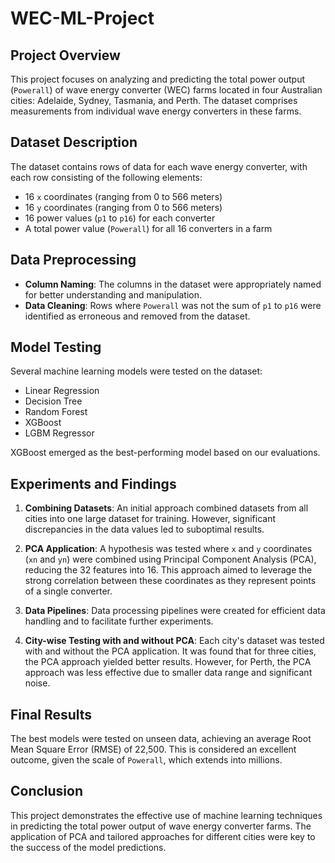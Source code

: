 # WEC-ML-Project

## Project Overview
This project focuses on analyzing and predicting the total power output (`Powerall`) of wave energy converter (WEC) farms located in four Australian cities: Adelaide, Sydney, Tasmania, and Perth. The dataset comprises measurements from individual wave energy converters in these farms.

## Dataset Description
The dataset contains rows of data for each wave energy converter, with each row consisting of the following elements:
- 16 `x` coordinates (ranging from 0 to 566 meters)
- 16 `y` coordinates (ranging from 0 to 566 meters)
- 16 power values (`p1` to `p16`) for each converter
- A total power value (`Powerall`) for all 16 converters in a farm

## Data Preprocessing
- **Column Naming**: The columns in the dataset were appropriately named for better understanding and manipulation.
- **Data Cleaning**: Rows where `Powerall` was not the sum of `p1` to `p16` were identified as erroneous and removed from the dataset.

## Model Testing
Several machine learning models were tested on the dataset:
- Linear Regression
- Decision Tree
- Random Forest
- XGBoost
- LGBM Regressor

XGBoost emerged as the best-performing model based on our evaluations.

## Experiments and Findings
1. **Combining Datasets**: An initial approach combined datasets from all cities into one large dataset for training. However, significant discrepancies in the data values led to suboptimal results.
   
2. **PCA Application**: A hypothesis was tested where `x` and `y` coordinates (`xn` and `yn`) were combined using Principal Component Analysis (PCA), reducing the 32 features into 16. This approach aimed to leverage the strong correlation between these coordinates as they represent points of a single converter.

3. **Data Pipelines**: Data processing pipelines were created for efficient data handling and to facilitate further experiments.

4. **City-wise Testing with and without PCA**: Each city's dataset was tested with and without the PCA application. It was found that for three cities, the PCA approach yielded better results. However, for Perth, the PCA approach was less effective due to smaller data range and significant noise.

## Final Results
The best models were tested on unseen data, achieving an average Root Mean Square Error (RMSE) of 22,500. This is considered an excellent outcome, given the scale of `Powerall`, which extends into millions.

## Conclusion
This project demonstrates the effective use of machine learning techniques in predicting the total power output of wave energy converter farms. The application of PCA and tailored approaches for different cities were key to the success of the model predictions.
